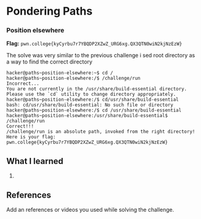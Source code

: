 # Pondering Paths

### Position elsewhere

**Flag:** `pwn.college{kyCyrbu7r7YBQDP2XZwZ_URG6xg.QX3QTN0wiN2kjNzEzW}`

The solve was very similar to the previous challenge i sed root directory as a way to find the correct directory 

```
hacker@paths~position-elsewhere:~$ cd /
hacker@paths~position-elsewhere:/$ /challenge/run
Incorrect...
You are not currently in the /usr/share/build-essential directory.
Please use the `cd` utility to change directory appropriately.
hacker@paths~position-elsewhere:/$ cd/usr/share/build-essential
bash: cd/usr/share/build-essential: No such file or directory
hacker@paths~position-elsewhere:/$ cd /usr/share/build-essential
hacker@paths~position-elsewhere:/usr/share/build-essential$ /challenge/run
Correct!!!
/challenge/run is an absolute path, invoked from the right directory!
Here is your flag:
pwn.college{kyCyrbu7r7YBQDP2XZwZ_URG6xg.QX3QTN0wiN2kjNzEzW}
```

## What I learned

1.

## References

Add an references or videos you used while solving the challenge.
